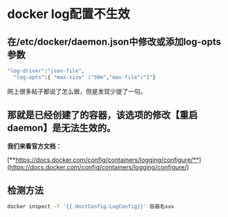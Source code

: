 # docker log配置不生效



## 在/etc/docker/daemon.json中修改或添加log-opts参数

```bash
"log-driver":"json-file",
  "log-opts":{ "max-size" :"50m","max-file":"1"}
```

网上很多帖子都说了怎么做，但是发现少提了一句。

## **那就是已经创建了的容器，该选项的修改【重启daemon】是无法生效的。**

**我们来看官方文档：**

[**https://docs.docker.com/config/containers/logging/configure/**](https://docs.docker.com/config/containers/logging/configure/)





## 检测方法

```bash
docker inspect -f '{{.HostConfig.LogConfig}}' 容器名xxx

```



